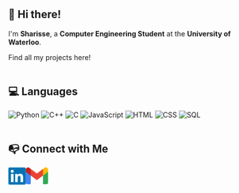 ## 👋 Hi there!

I'm **Sharisse**, a **Computer Engineering Student** at the **University of Waterloo**.

Find all my projects here!
<br/>
<br/>

## 💻 Languages
<p>
<img src="https://upload.wikimedia.org/wikipedia/commons/c/c3/Python-logo-notext.svg" alt="Python" width="45" height="45">
<img src="https://upload.wikimedia.org/wikipedia/commons/1/18/ISO_C%2B%2B_Logo.svg" alt="C++" width="45" height="45">
<img src="https://upload.wikimedia.org/wikipedia/commons/1/19/C_Logo.png" alt="C" width="45" height="45">
<img src="https://upload.wikimedia.org/wikipedia/commons/6/6a/JavaScript-logo.png" alt="JavaScript" width="45" height="45">
<img src="https://upload.wikimedia.org/wikipedia/commons/6/61/HTML5_logo_and_wordmark.svg" alt="HTML" width="45" height="50">
<img src="https://upload.wikimedia.org/wikipedia/commons/d/d5/CSS3_logo_and_wordmark.svg" alt="CSS" width="45" height="50"> 
<img src="https://upload.wikimedia.org/wikipedia/commons/8/87/Sql_data_base_with_logo.png" alt="SQL" width="70" height="40"> <br><br>

## 📭 Connect with Me 
<div align="center"><a href="https://www.linkedin.com/in/sharisseji"><img align="left" src="https://raw.githubusercontent.com/sharisseji/sharisseji/main/linkedin_logo.png" alt="Sharisse Ji | LinkedIn" width="35px"/></a></div>

<a href="mailto:sharisse.wang.ji@gmail.com"><img align="left" src="https://raw.githubusercontent.com/sharisseji/sharisseji/main/gmail_logo.png" alt="Sharisse Ji | Gmail" width="45px"/></a>
<!---
sharisseji/sharisseji is a ✨ special ✨ repository because its `README.md` (this file) appears on your GitHub profile.
You can click the Preview link to take a look at your changes.
--->
